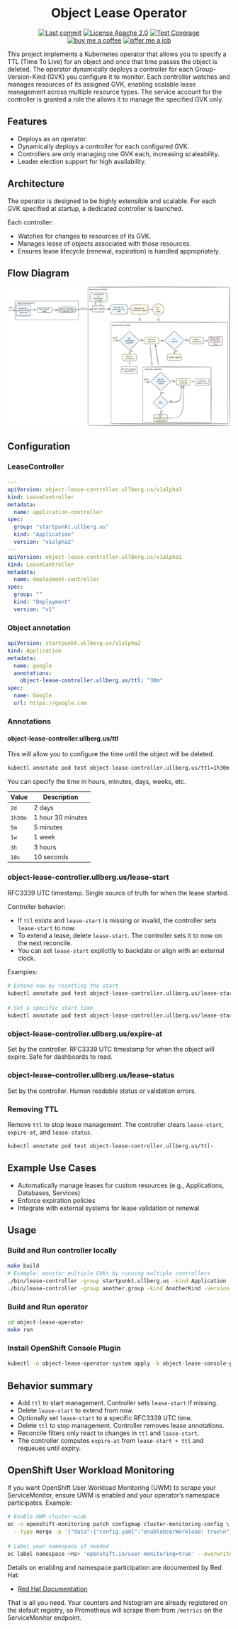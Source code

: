 <h1 align="center">Object Lease Operator</h1>
<p align="center">
  <a target="_blank" href="https://github.com/ullbergm/object-lease-controller"><img src="https://img.shields.io/github/last-commit/ullbergm/object-lease-controller?logo=github&color=609966&logoColor=fff" alt="Last commit"/></a>
  <a href="https://github.com/ullbergm/object-lease-controller/blob/main/LICENSE"><img src="https://img.shields.io/badge/License-Apache%202.0-609966?logo=opensourceinitiative&logoColor=fff" alt="License Apache 2.0"/></a>
  <a href="https://codecov.io/gh/ullbergm/object-lease-controller"><img src="https://codecov.io/gh/ullbergm/object-lease-controller/graph/badge.svg?token=TUKIQAAR1R" alt="Test Coverage"/></a>
  <br />
  <a href="https://buymeacoffee.com/magnus.ullberg"><img src="https://img.shields.io/badge/Buy%20me%20a-coffee-ff1414.svg?color=aa1414&logoColor=fff&label=Buy%20me%20a" alt="buy me a coffee"/></a>
  <a href="https://ullberg.us/cv.pdf"><img src="https://img.shields.io/badge/Offer%20me%20a-job-00d414.svg?color=0000f4&logoColor=fff&label=Offer%20me%20a" alt="offer me a job"/></a>
</p>

This project implements a Kubernetes operator that allows you to specify a TTL (Time To Live) for an object and once that time passes the object is deleted. The operator dynamically deploys a controller for each Group-Version-Kind (GVK) you configure it to monitor. Each controller watches and manages resources of its assigned GVK, enabling scalable lease management across multiple resource types. The service account for the controller is granted a role the allows it to manage the specified GVK only.

## Features
- Deploys as an operator.
- Dynamically deploys a controller for each configured GVK.
- Controllers are only managing one GVK each, increasing scaleability.
- Leader election support for high availability.

## Architecture
The operator is designed to be highly extensible and scalable. For each GVK specified at startup, a dedicated controller is launched.

Each controller:
- Watches for changes to resources of its GVK.
- Manages lease of objects associated with those resources.
- Ensures lease lifecycle (renewal, expiration) is handled appropriately.

## Flow Diagram
![Object Lease Operator Flow](docs/object-lease-controller-flow.png)

## Configuration

### LeaseController
```yaml
---
apiVersion: object-lease-controller.ullberg.us/v1alpha1
kind: LeaseController
metadata:
  name: application-controller
spec:
  group: "startpunkt.ullberg.us"
  kind: "Application"
  version: "v1alpha2"
---
apiVersion: object-lease-controller.ullberg.us/v1alpha1
kind: LeaseController
metadata:
  name: deployment-controller
spec:
  group: ""
  kind: "Deployment"
  version: "v1"
```

### Object annotation
```yaml
apiVersion: startpunkt.ullberg.us/v1alpha2
kind: Application
metadata:
  name: google
  annotations:
    object-lease-controller.ullberg.us/ttl: "30m"
spec:
  name: Google
  url: https://google.com
```

### Annotations

#### object-lease-controller.ullberg.us/ttl

This will allow you to configure the time until the object will be deleted.
```bash
kubectl annotate pod test object-lease-controller.ullberg.us/ttl=1h30m
```

You can specify the time in hours, minutes, days, weeks, etc.

| Value   | Description      |
|---------|------------------|
| `2d`    | 2 days           |
| `1h30m` | 1 hour 30 minutes|
| `5m`    | 5 minutes        |
| `1w`    | 1 week           |
| `3h`    | 3 hours          |
| `10s`   | 10 seconds       |

### object-lease-controller.ullberg.us/lease-start

RFC3339 UTC timestamp. Single source of truth for when the lease started.

Controller behavior:

* If `ttl` exists and `lease-start` is missing or invalid, the controller sets `lease-start` to now.
* To extend a lease, delete `lease-start`. The controller sets it to now on the next reconcile.
* You can set `lease-start` explicitly to backdate or align with an external clock.

Examples:

```bash
# Extend now by resetting the start
kubectl annotate pod test object-lease-controller.ullberg.us/lease-start- --overwrite

# Set a specific start time
kubectl annotate pod test object-lease-controller.ullberg.us/lease-start=2025-01-01T12:00:00Z --overwrite
```

### object-lease-controller.ullberg.us/expire-at

Set by the controller. RFC3339 UTC timestamp for when the object will expire. Safe for dashboards to read.

### object-lease-controller.ullberg.us/lease-status

Set by the controller. Human readable status or validation errors.

### Removing TTL

Remove `ttl` to stop lease management. The controller clears `lease-start`, `expire-at`, and `lease-status`.

```bash
kubectl annotate pod test object-lease-controller.ullberg.us/ttl-
```

## Example Use Cases
- Automatically manage leases for custom resources (e.g., Applications, Databases, Services)
- Enforce expiration policies
- Integrate with external systems for lease validation or renewal

## Usage

### Build and Run controller locally
```bash
make build
# Example: monitor multiple GVKs by running multiple controllers
./bin/lease-controller -group startpunkt.ullberg.us -kind Application -version v1alpha2 -leader-elect -leader-elect-namespace default
./bin/lease-controller -group another.group -kind AnotherKind -version v1beta1 -leader-elect -leader-elect-namespace default
```

### Build and Run operator
```bash
cd object-lease-operator
make run
```

### Install OpenShift Console Plugin
```bash
kubectl -n object-lease-operator-system apply -k object-lease-console-plugin/k8s
```

## Behavior summary

* Add `ttl` to start management. Controller sets `lease-start` if missing.
* Delete `lease-start` to extend from now.
* Optionally set `lease-start` to a specific RFC3339 UTC time.
* Delete `ttl` to stop management. Controller removes lease annotations.
* Reconcile filters only react to changes in `ttl` and `lease-start`.
* The controller computes `expire-at` from `lease-start + ttl` and requeues until expiry.

## OpenShift User Workload Monitoring

If you want OpenShift User Workload Monitoring (UWM) to scrape your ServiceMonitor, ensure UWM is enabled and your operator’s namespace participates. Example:

```bash
# Enable UWM cluster-wide
oc -n openshift-monitoring patch configmap cluster-monitoring-config \
  --type merge -p '{"data":{"config.yaml":"enableUserWorkload: true\n"}}'

# Label your namespace if needed
oc label namespace <ns> 'openshift.io/user-monitoring=true' --overwrite
```

Details on enabling and namespace participation are documented by Red Hat:
- [Red Hat Documentation](https://docs.openshift.com/container-platform/latest/monitoring/enabling-monitoring-for-user-defined-projects.html)

That is all you need. Your counters and histogram are already registered on the default registry, so Prometheus will scrape them from `/metrics` on the ServiceMonitor endpoint.
